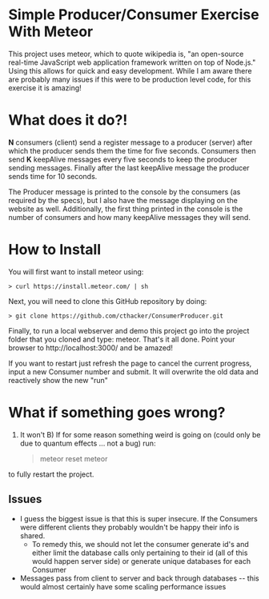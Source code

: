 # Simple Producer/Consumer Exercise With Meteor

This project uses meteor, which to quote wikipedia is, "an open-source real-time JavaScript web
application framework written on top of Node.js." Using this allows for quick and easy development.
While I am aware there are probably many issues if this were to be production level code, for this
exercise it is amazing!


# What does it do?!

**N** consumers (client) send a register message to a producer (server) after which the producer sends them the time for
five seconds. Consumers then send **K** keepAlive messages every five seconds to keep the producer
sending messages. Finally after the last keepAlive message the producer sends time for 10 seconds.

The Producer message is printed to the console by the consumers (as required by the specs), but I also have the
message displaying on the website as well. Additionally, the first thing printed in the console is
the number of consumers and how many keepAlive messages they will send.


# How to Install

You will first want to install meteor using:

    > curl https://install.meteor.com/ | sh

Next, you will need to clone this GitHub repository by doing:

    > git clone https://github.com/cthacker/ConsumerProducer.git

Finally, to run a local webserver and demo this project go into the project folder that you cloned and type:
meteor. That's it all done. Point your browser to http://localhost:3000/ and be amazed!

If you want to restart just refresh the page to cancel the current progress, input a new Consumer
number and submit. It will overwrite the old data and reactively show the new "run"
    

# What if something goes wrong?

1) It won't
B) If for some reason something weird is going on (could only be due to quantum effects ... not a bug) run:
    
    >meteor reset
    >meteor 

to fully restart the project.


Issues
-------------------------------
* I guess the biggest issue is that this is super insecure. If the Consumers were different clients
  they probably wouldn't be happy their info is shared.
    - To remedy this, we should not let the consumer generate id's and either limit the database
      calls only pertaining to their id (all of this would happen server side) or generate unique
      databases for each Consumer
* Messages pass from client to server and back through databases -- this would almost certainly have
  some scaling performance issues

